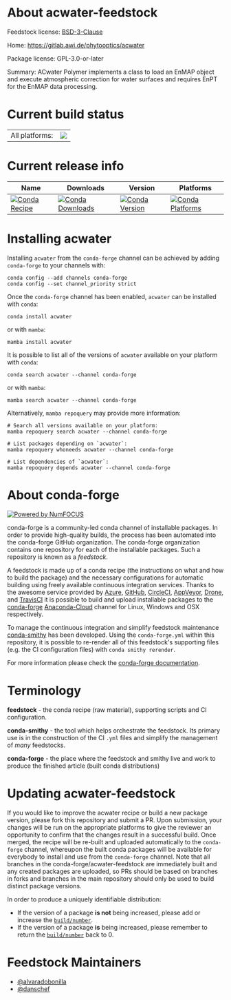 About acwater-feedstock
=======================

Feedstock license: [BSD-3-Clause](https://github.com/conda-forge/acwater-feedstock/blob/main/LICENSE.txt)

Home: https://gitlab.awi.de/phytooptics/acwater

Package license: GPL-3.0-or-later

Summary: ACwater Polymer implements a class to load an EnMAP object and execute atmospheric correction for water surfaces and requires EnPT for the EnMAP data processing.

Current build status
====================


<table><tr><td>All platforms:</td>
    <td>
      <a href="https://dev.azure.com/conda-forge/feedstock-builds/_build/latest?definitionId=18884&branchName=main">
        <img src="https://dev.azure.com/conda-forge/feedstock-builds/_apis/build/status/acwater-feedstock?branchName=main">
      </a>
    </td>
  </tr>
</table>

Current release info
====================

| Name | Downloads | Version | Platforms |
| --- | --- | --- | --- |
| [![Conda Recipe](https://img.shields.io/badge/recipe-acwater-green.svg)](https://anaconda.org/conda-forge/acwater) | [![Conda Downloads](https://img.shields.io/conda/dn/conda-forge/acwater.svg)](https://anaconda.org/conda-forge/acwater) | [![Conda Version](https://img.shields.io/conda/vn/conda-forge/acwater.svg)](https://anaconda.org/conda-forge/acwater) | [![Conda Platforms](https://img.shields.io/conda/pn/conda-forge/acwater.svg)](https://anaconda.org/conda-forge/acwater) |

Installing acwater
==================

Installing `acwater` from the `conda-forge` channel can be achieved by adding `conda-forge` to your channels with:

```
conda config --add channels conda-forge
conda config --set channel_priority strict
```

Once the `conda-forge` channel has been enabled, `acwater` can be installed with `conda`:

```
conda install acwater
```

or with `mamba`:

```
mamba install acwater
```

It is possible to list all of the versions of `acwater` available on your platform with `conda`:

```
conda search acwater --channel conda-forge
```

or with `mamba`:

```
mamba search acwater --channel conda-forge
```

Alternatively, `mamba repoquery` may provide more information:

```
# Search all versions available on your platform:
mamba repoquery search acwater --channel conda-forge

# List packages depending on `acwater`:
mamba repoquery whoneeds acwater --channel conda-forge

# List dependencies of `acwater`:
mamba repoquery depends acwater --channel conda-forge
```


About conda-forge
=================

[![Powered by
NumFOCUS](https://img.shields.io/badge/powered%20by-NumFOCUS-orange.svg?style=flat&colorA=E1523D&colorB=007D8A)](https://numfocus.org)

conda-forge is a community-led conda channel of installable packages.
In order to provide high-quality builds, the process has been automated into the
conda-forge GitHub organization. The conda-forge organization contains one repository
for each of the installable packages. Such a repository is known as a *feedstock*.

A feedstock is made up of a conda recipe (the instructions on what and how to build
the package) and the necessary configurations for automatic building using freely
available continuous integration services. Thanks to the awesome service provided by
[Azure](https://azure.microsoft.com/en-us/services/devops/), [GitHub](https://github.com/),
[CircleCI](https://circleci.com/), [AppVeyor](https://www.appveyor.com/),
[Drone](https://cloud.drone.io/welcome), and [TravisCI](https://travis-ci.com/)
it is possible to build and upload installable packages to the
[conda-forge](https://anaconda.org/conda-forge) [Anaconda-Cloud](https://anaconda.org/)
channel for Linux, Windows and OSX respectively.

To manage the continuous integration and simplify feedstock maintenance
[conda-smithy](https://github.com/conda-forge/conda-smithy) has been developed.
Using the ``conda-forge.yml`` within this repository, it is possible to re-render all of
this feedstock's supporting files (e.g. the CI configuration files) with ``conda smithy rerender``.

For more information please check the [conda-forge documentation](https://conda-forge.org/docs/).

Terminology
===========

**feedstock** - the conda recipe (raw material), supporting scripts and CI configuration.

**conda-smithy** - the tool which helps orchestrate the feedstock.
                   Its primary use is in the construction of the CI ``.yml`` files
                   and simplify the management of *many* feedstocks.

**conda-forge** - the place where the feedstock and smithy live and work to
                  produce the finished article (built conda distributions)


Updating acwater-feedstock
==========================

If you would like to improve the acwater recipe or build a new
package version, please fork this repository and submit a PR. Upon submission,
your changes will be run on the appropriate platforms to give the reviewer an
opportunity to confirm that the changes result in a successful build. Once
merged, the recipe will be re-built and uploaded automatically to the
`conda-forge` channel, whereupon the built conda packages will be available for
everybody to install and use from the `conda-forge` channel.
Note that all branches in the conda-forge/acwater-feedstock are
immediately built and any created packages are uploaded, so PRs should be based
on branches in forks and branches in the main repository should only be used to
build distinct package versions.

In order to produce a uniquely identifiable distribution:
 * If the version of a package **is not** being increased, please add or increase
   the [``build/number``](https://docs.conda.io/projects/conda-build/en/latest/resources/define-metadata.html#build-number-and-string).
 * If the version of a package **is** being increased, please remember to return
   the [``build/number``](https://docs.conda.io/projects/conda-build/en/latest/resources/define-metadata.html#build-number-and-string)
   back to 0.

Feedstock Maintainers
=====================

* [@alvaradobonilla](https://github.com/alvaradobonilla/)
* [@danschef](https://github.com/danschef/)

